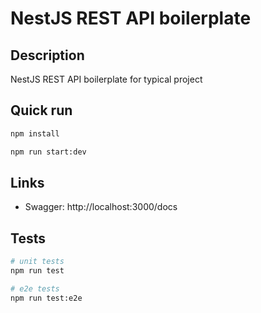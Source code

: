 # NestJS REST API boilerplate

## Description

NestJS REST API boilerplate for typical project

## Quick run

```bash
npm install

npm run start:dev
```

## Links

- Swagger: http://localhost:3000/docs

## Tests

```bash
# unit tests
npm run test

# e2e tests
npm run test:e2e
```